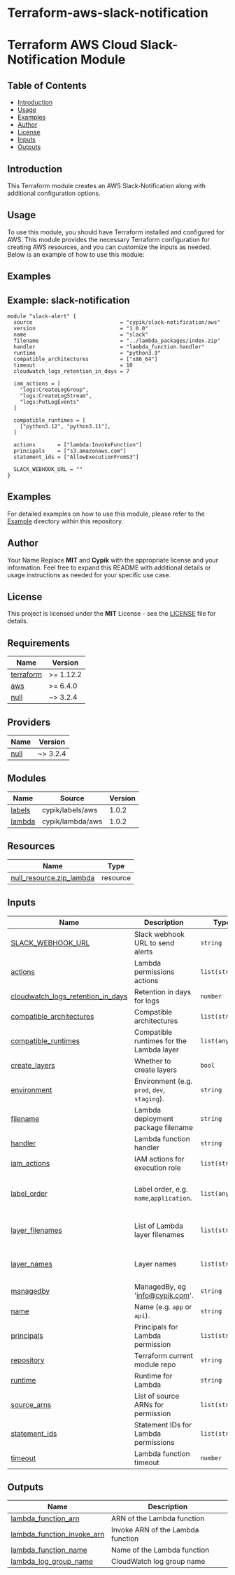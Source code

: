 # Terraform-aws-slack-notification

# Terraform AWS Cloud Slack-Notification Module

## Table of Contents
- [Introduction](#introduction)
- [Usage](#usage)
- [Examples](#Examples)
- [Author](#Author)
- [License](#license)
- [Inputs](#inputs)
- [Outputs](#outputs)

## Introduction
This Terraform module creates an AWS Slack-Notification  along with additional configuration options.
## Usage
To use this module, you should have Terraform installed and configured for AWS. This module provides the necessary Terraform configuration for creating AWS resources, and you can customize the inputs as needed. Below is an example of how to use this module:
## Examples

## Example: slack-notification

```hcl
module "slack-alert" {
  source                            = "cypik/slack-notification/aws"
  version                           = "1.0.0"
  name                              = "slack"
  filename                          = "../lambda_packages/index.zip"
  handler                           = "lambda_function.handler"
  runtime                           = "python3.9"
  compatible_architectures          = ["x86_64"]
  timeout                           = 10
  cloudwatch_logs_retention_in_days = 7

  iam_actions = [
    "logs:CreateLogGroup",
    "logs:CreateLogStream",
    "logs:PutLogEvents"
  ]

  compatible_runtimes = [
    ["python3.12", "python3.11"],
  ]

  actions       = ["lambda:InvokeFunction"]
  principals    = ["s3.amazonaws.com"]
  statement_ids = ["AllowExecutionFromS3"]

  SLACK_WEBHOOK_URL = ""
}
```


## Examples
For detailed examples on how to use this module, please refer to the [Example](https://github.com/cypik/terraform-aws-slack-notification/tree/master/example) directory within this repository.

## Author
Your Name Replace **MIT** and **Cypik** with the appropriate license and your information. Feel free to expand this README with additional details or usage instructions as needed for your specific use case.

## License
This project is licensed under the **MIT** License - see the [LICENSE](https://github.com/cypik/terraform-aws-slack-notification/blob/master/LICENSE) file for details.

<!-- BEGIN_TF_DOCS -->
## Requirements

| Name | Version |
|------|---------|
| <a name="requirement_terraform"></a> [terraform](#requirement\_terraform) | >= 1.12.2 |
| <a name="requirement_aws"></a> [aws](#requirement\_aws) | >= 6.4.0 |
| <a name="requirement_null"></a> [null](#requirement\_null) | ~> 3.2.4 |

## Providers

| Name | Version |
|------|---------|
| <a name="provider_null"></a> [null](#provider\_null) | ~> 3.2.4 |

## Modules

| Name | Source | Version |
|------|--------|---------|
| <a name="module_labels"></a> [labels](#module\_labels) | cypik/labels/aws | 1.0.2 |
| <a name="module_lambda"></a> [lambda](#module\_lambda) | cypik/lambda/aws | 1.0.2 |

## Resources

| Name | Type |
|------|------|
| [null_resource.zip_lambda](https://registry.terraform.io/providers/hashicorp/null/latest/docs/resources/resource) | resource |

## Inputs

| Name | Description | Type | Default | Required |
|------|-------------|------|---------|:--------:|
| <a name="input_SLACK_WEBHOOK_URL"></a> [SLACK\_WEBHOOK\_URL](#input\_SLACK\_WEBHOOK\_URL) | Slack webhook URL to send alerts | `string` | n/a | yes |
| <a name="input_actions"></a> [actions](#input\_actions) | Lambda permissions actions | `list(string)` | n/a | yes |
| <a name="input_cloudwatch_logs_retention_in_days"></a> [cloudwatch\_logs\_retention\_in\_days](#input\_cloudwatch\_logs\_retention\_in\_days) | Retention in days for logs | `number` | n/a | yes |
| <a name="input_compatible_architectures"></a> [compatible\_architectures](#input\_compatible\_architectures) | Compatible architectures | `list(string)` | n/a | yes |
| <a name="input_compatible_runtimes"></a> [compatible\_runtimes](#input\_compatible\_runtimes) | Compatible runtimes for the Lambda layer | `list(any)` | `[]` | no |
| <a name="input_create_layers"></a> [create\_layers](#input\_create\_layers) | Whether to create layers | `bool` | `true` | no |
| <a name="input_environment"></a> [environment](#input\_environment) | Environment (e.g. `prod`, `dev`, `staging`). | `string` | `""` | no |
| <a name="input_filename"></a> [filename](#input\_filename) | Lambda deployment package filename | `string` | n/a | yes |
| <a name="input_handler"></a> [handler](#input\_handler) | Lambda function handler | `string` | n/a | yes |
| <a name="input_iam_actions"></a> [iam\_actions](#input\_iam\_actions) | IAM actions for execution role | `list(string)` | `[]` | no |
| <a name="input_label_order"></a> [label\_order](#input\_label\_order) | Label order, e.g. `name`,`application`. | `list(any)` | <pre>[<br>  "name",<br>  "environment"<br>]</pre> | no |
| <a name="input_layer_filenames"></a> [layer\_filenames](#input\_layer\_filenames) | List of Lambda layer filenames | `list(string)` | <pre>[<br>  "../lambda_packages/layer.zip"<br>]</pre> | no |
| <a name="input_layer_names"></a> [layer\_names](#input\_layer\_names) | Layer names | `list(string)` | <pre>[<br>  "requests"<br>]</pre> | no |
| <a name="input_managedby"></a> [managedby](#input\_managedby) | ManagedBy, eg 'info@cypik.com'. | `string` | `"info@cypik.com"` | no |
| <a name="input_name"></a> [name](#input\_name) | Name  (e.g. `app` or `api`). | `string` | `""` | no |
| <a name="input_principals"></a> [principals](#input\_principals) | Principals for Lambda permission | `list(string)` | n/a | yes |
| <a name="input_repository"></a> [repository](#input\_repository) | Terraform current module repo | `string` | `"https://github.com/cypik/terraform-aws-slack-notification.git"` | no |
| <a name="input_runtime"></a> [runtime](#input\_runtime) | Runtime for Lambda | `string` | n/a | yes |
| <a name="input_source_arns"></a> [source\_arns](#input\_source\_arns) | List of source ARNs for permission | `list(string)` | `[]` | no |
| <a name="input_statement_ids"></a> [statement\_ids](#input\_statement\_ids) | Statement IDs for Lambda permissions | `list(string)` | n/a | yes |
| <a name="input_timeout"></a> [timeout](#input\_timeout) | Lambda function timeout | `number` | n/a | yes |

## Outputs

| Name | Description |
|------|-------------|
| <a name="output_lambda_function_arn"></a> [lambda\_function\_arn](#output\_lambda\_function\_arn) | ARN of the Lambda function |
| <a name="output_lambda_function_invoke_arn"></a> [lambda\_function\_invoke\_arn](#output\_lambda\_function\_invoke\_arn) | Invoke ARN of the Lambda function |
| <a name="output_lambda_function_name"></a> [lambda\_function\_name](#output\_lambda\_function\_name) | Name of the Lambda function |
| <a name="output_lambda_log_group_name"></a> [lambda\_log\_group\_name](#output\_lambda\_log\_group\_name) | CloudWatch log group name |
<!-- END_TF_DOCS -->
